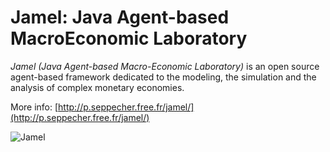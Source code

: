 # Jamel: Java Agent-based MacroEconomic Laboratory

*Jamel (Java Agent-based Macro-Economic Laboratory)* is an open source agent-based framework dedicated to the modeling, the simulation and the analysis of complex monetary economies.

More info: [http://p.seppecher.free.fr/jamel/](http://p.seppecher.free.fr/jamel/)

![Jamel](http://p.seppecher.free.fr/jamel/util/github.jpg "Jamel")
